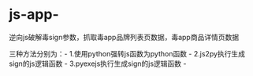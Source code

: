 # js-app-
逆向js破解毒sign参数，抓取毒app品牌列表页数据，毒app商品详情页数据

三种方法分别为：-
1.使用python强转js函数为python函数 -
2.js2py执行生成sign的js逻辑函数 -
3.pyexejs执行生成sign的js逻辑函数 -
